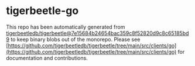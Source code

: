 # tigerbeetle-go
This repo has been automatically generated from [tigerbeetledb/tigerbeetle@7e15684b24654bac359c8f52820d9c8c65185bd9](https://github.com/tigerbeetledb/tigerbeetle/commit/7e15684b24654bac359c8f52820d9c8c65185bd9) to keep binary blobs out of the monorepo. Please see [https://github.com/tigerbeetledb/tigerbeetle/tree/main/src/clients/go](https://github.com/tigerbeetledb/tigerbeetle/tree/main/src/clients/go) for documentation and contributions.
